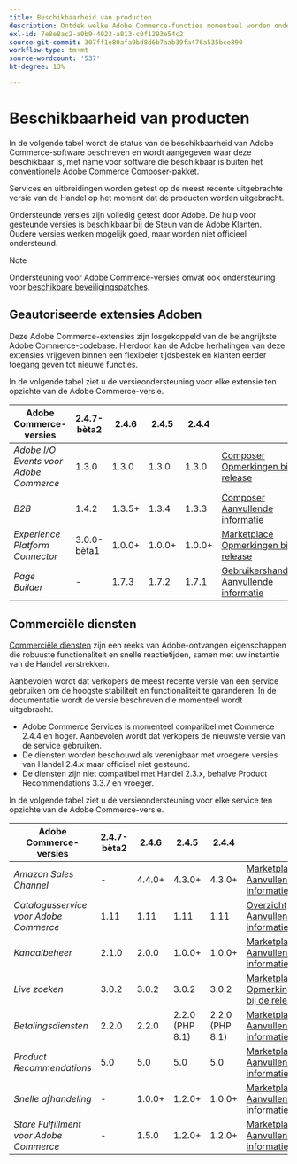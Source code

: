 ```yaml
---
title: Beschikbaarheid van producten
description: Ontdek welke Adobe Commerce-functies momenteel worden ondersteund en controleer of deze compatibel zijn met specifieke Adobe Commerce-releases.
exl-id: 7e8e8ac2-a0b9-4023-a813-c0f1293e54c2
source-git-commit: 307ff1e80afa9bd8d6b7aab39fa476a535bce890
workflow-type: tm+mt
source-wordcount: '537'
ht-degree: 13%

---
```


# Beschikbaarheid van producten

In de volgende tabel wordt de status van de beschikbaarheid van Adobe Commerce-software beschreven en wordt aangegeven waar deze beschikbaar is, met name voor software die beschikbaar is buiten het conventionele Adobe Commerce Composer-pakket.

Services en uitbreidingen worden getest op de meest recente uitgebrachte versie van de Handel op het moment dat de producten worden uitgebracht.

Ondersteunde versies zijn volledig getest door Adobe. De hulp voor gesteunde versies is beschikbaar bij de Steun van de Adobe Klanten. Oudere versies werken mogelijk goed, maar worden niet officieel ondersteund.

>[!NOTE]
>
>Ondersteuning voor Adobe Commerce-versies omvat ook ondersteuning voor [beschikbare beveiligingspatches](versions.md).

## Geautoriseerde extensies Adoben

Deze Adobe Commerce-extensies zijn losgekoppeld van de belangrijkste Adobe Commerce-codebase. Hierdoor kan de Adobe herhalingen van deze extensies vrijgeven binnen een flexibeler tijdsbestek en klanten eerder toegang geven tot nieuwe functies.


In de volgende tabel ziet u de versieondersteuning voor elke extensie ten opzichte van de Adobe Commerce-versie.

| **Adobe Commerce-versies** | 2.4.7-bèta2 | 2.4.6 | 2.4.5 | 2.4.4 |                                                                                                                                                                                                                                          |
|---------------------------------------|-------------|--------|--------|--------|------------------------------------------------------------------------------------------------------------------------------------------------------------------------------------------------------------------------------------------|
| _Adobe I/O Events voor Adobe Commerce_ | 1.3.0 | 1.3.0 | 1.3.0 | 1.3.0 | [Composer](https://developer.adobe.com/commerce/extensibility/events/installation/) <br/>[Opmerkingen bij de release](https://developer.adobe.com/commerce/extensibility/events/release-notes/) |
| _B2B_ | 1.4.2 | 1.3.5+ | 1.3.4 | 1.3.3 | [Composer](https://experienceleague.adobe.com/docs/commerce-admin/b2b/install.html) <br/> [Aanvullende informatie](https://experienceleague.adobe.com/docs/commerce-admin/b2b/release-notes.html) |
| _Experience Platform Connector_ | 3.0.0-bèta1 | 1.0.0+ | 1.0.0+ | 1.0.0+ | [Marketplace](https://commercemarketplace.adobe.com/magento-experience-platform-connector.html)<br/>[Opmerkingen bij de release](https://experienceleague.adobe.com/docs/commerce-merchant-services/experience-platform-connector/release-notes.html) |
| _Page Builder_ | - | 1.7.3 | 1.7.2 | 1.7.1 | [Gebruikershandleiding](https://experienceleague.adobe.com/docs/commerce-admin/page-builder/guide-overview.html)<br/> [Aanvullende informatie](https://experienceleague.adobe.com/docs/commerce-admin/page-builder/release-notes.html) |

## Commerciële diensten

[Commerciële diensten](https://experienceleague.adobe.com/docs/commerce-merchant-services/user-guides/home.html) zijn een reeks van Adobe-ontvangen eigenschappen die robuuste functionaliteit en snelle reactietijden, samen met uw instantie van de Handel verstrekken.

Aanbevolen wordt dat verkopers de meest recente versie van een service gebruiken om de hoogste stabiliteit en functionaliteit te garanderen. In de documentatie wordt de versie beschreven die momenteel wordt uitgebracht.

* Adobe Commerce Services is momenteel compatibel met Commerce 2.4.4 en hoger. Aanbevolen wordt dat verkopers de nieuwste versie van de service gebruiken.
* De diensten worden beschouwd als verenigbaar met vroegere versies van Handel 2.4.x maar officieel niet gesteund.
* De diensten zijn niet compatibel met Handel 2.3.x, behalve Product Recommendations 3.3.7 en vroeger.

In de volgende tabel ziet u de versieondersteuning voor elke service ten opzichte van de Adobe Commerce-versie.

| **Adobe Commerce-versies** | 2.4.7-bèta2 | 2.4.6 | 2.4.5 | 2.4.4 |                                                                                                                                                                                                                                                |
|----------------------------------------|-------------|--------|-----------------|-----------------|------------------------------------------------------------------------------------------------------------------------------------------------------------------------------------------------------------------------------------------------|
| _Amazon Sales Channel_ | - | 4.4.0+ | 4.3.0+ | 4.3.0+ | [Marketplace](https://commercemarketplace.adobe.com/magento-module-amazon.html)<br/> [Aanvullende informatie](https://experienceleague.adobe.com/docs/commerce-channels/amazon/release-notes.html) |
| _Catalogusservice voor Adobe Commerce_ | 1.11 | 1.11 | 1.11 | 1.11 | [Overzicht](https://experienceleague.adobe.com/docs/commerce-merchant-services/catalog-service/guide-overview.html)<br/> [Aanvullende informatie](https://experienceleague.adobe.com/docs/commerce-merchant-services/catalog-service/release-notes.html) |
| _Kanaalbeheer_ | 2.1.0 | 2.0.0 | 1.0.0+ | 1.0.0+ | [Marketplace](https://commercemarketplace.adobe.com/magento-channel-manager.html)<br/> [Aanvullende informatie](https://experienceleague.adobe.com/docs/commerce-channels/channel-manager/release-notes.html) |
| _Live zoeken_ | 3.0.2 | 3.0.2 | 3.0.2 | 3.0.2 | [Marketplace](https://commercemarketplace.adobe.com/magento-live-search.html)<br/>[Opmerkingen bij de release](https://experienceleague.adobe.com/docs/commerce-merchant-services/live-search/release-notes.html) |
| _Betalingsdiensten_ | 2.2.0 | 2.2.0 | 2.2.0 (PHP 8.1) | 2.2.0 (PHP 8.1) | [Marketplace](https://commercemarketplace.adobe.com/magento-payment-services.html)<br/> [Aanvullende informatie](https://commercemarketplace.adobe.com/magento-payment-services.html) |
| _Product Recommendations_ | 5.0 | 5.0 | 5.0 | 5.0 | [Marketplace](https://commercemarketplace.adobe.com/magento-product-recommendations.html)<br/> [Aanvullende informatie](https://experienceleague.adobe.com/docs/commerce-merchant-services/product-recommendations/release-notes.html) |
| _Snelle afhandeling_ | - | 1.0.0+ | 1.2.0+ | 1.0.0+ | [Marketplace](https://commercemarketplace.adobe.com/magento-quick-checkout.html)<br/> [Aanvullende informatie](https://experienceleague.adobe.com/docs/commerce-merchant-services/product-recommendations/release-notes.html) |
| _Store Fulfillment voor Adobe Commerce_ | - | 1.5.0 | 1.2.0+ | 1.2.0+ | [Marketplace](https://commercemarketplace.adobe.com/store-fulfillment-magento-walmart.html)<br/> [Aanvullende informatie](https://experienceleague.adobe.com/docs/commerce-merchant-services/store-fulfillment/release-notes.html) |
